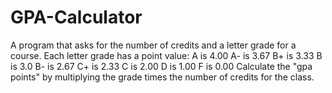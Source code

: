 # GPA-Calculator
A program that asks for the number of credits and a letter grade for a course.
Each letter grade has a point value:
A is 4.00
A- is 3.67
B+ is 3.33
B is 3.0
B- is 2.67
C+ is 2.33
C is 2.00
D is 1.00
F is 0.00
Calculate the "gpa points" by multiplying the grade times the number of credits for the class.
